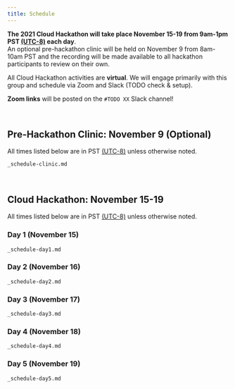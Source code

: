 ```yaml
---
title: Schedule
---
```


**The 2021 Cloud Hackathon will take place November 15-19 from 9am-1pm PST [(UTC-8)](https://www.timeanddate.com/time/zones/pst) each day**.   
An optional pre-hackathon clinic will be held on November 9 from 8am-10am PST  and the recording will be made available to all hackathon participants to review on their own.

All Cloud Hackathon activities are **virtual**. We will engage primarily with this group and schedule via Zoom and Slack (TODO check & setup).

**Zoom links** will be posted on the `#TODO XX` Slack channel!



<br>

## Pre-Hackathon Clinic:  November 9 (Optional)

All times listed below are in PST [(UTC-8)](https://www.timeanddate.com/time/zones/pst) unless otherwise noted. 


```{.include}
_schedule-clinic.md
```
<br>

## Cloud Hackathon: November 15-19

All times listed below are in PST [(UTC-8)](https://www.timeanddate.com/time/zones/pst) unless otherwise noted. 

### Day 1 (November 15)

```{.include}
_schedule-day1.md
```

### Day 2 (November 16)

```{.include}
_schedule-day2.md
```

### Day 3 (November 17)

```{.include}
_schedule-day3.md
```

### Day 4 (November 18)

```{.include}
_schedule-day4.md
```

### Day 5 (November 19)

```{.include}
_schedule-day5.md
```
